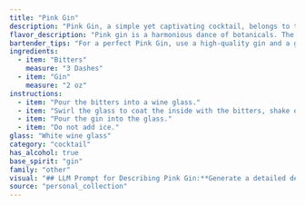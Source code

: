 ```yaml
---
title: "Pink Gin"
description: "Pink Gin, a simple yet captivating cocktail, belongs to the **Bitters & Spirits** family.  Its origin is shrouded in mystery, but likely emerged in 19th-century England,  where gin was often served with Angostura bitters to mask impurities. "
flavor_description: "Pink gin is a harmonious dance of botanicals. The gin's juniper and citrus notes are enhanced by the bitters' subtle spice and herbal complexity. This results in a dry, refreshing drink with a nuanced flavor profile. The pink hue, achieved through the bitters, adds a playful touch to the classic gin cocktail. "
bartender_tips: "For a perfect Pink Gin, use a high-quality gin and a good Angostura bitters.  A few dashes is all you need - don't overdo it.  A good chill is key, so make sure both the gin and the glass are ice cold.  Gently stir to blend, but avoid shaking, as this can dilute the flavors.  Serve it up in a chilled coupe glass with a twist of lemon or orange peel. "
ingredients:
  - item: "Bitters"
    measure: "3 Dashes"
  - item: "Gin"
    measure: "2 oz"
instructions:
  - item: "Pour the bitters into a wine glass."
  - item: "Swirl the glass to coat the inside with the bitters, shake out the excess."
  - item: "Pour the gin into the glass."
  - item: "Do not add ice."
glass: "White wine glass"
category: "cocktail"
has_alcohol: true
base_spirit: "gin"
family: "other"
visual: "## LLM Prompt for Describing Pink Gin:**Generate a detailed description of the appearance of a classic Pink Gin cocktail, focusing on the following aspects:*** **Color:**  Describe the specific shade of pink, highlighting any variations or nuances. Is it a pale blush, a vibrant fuchsia, or something in between? * **Clarity:** Is the drink crystal clear, slightly cloudy, or have a hint of haze? * **Texture:** Is it smooth and silky, or does it have any visible texture? * **Garnish:** Mention the type of garnish used and how it interacts with the drink, highlighting its color, shape, and placement. * **Glassware:** Describe the shape and type of glass used, noting its effect on the overall presentation. **Bonus:** Include an evocative sensory detail that further enhances the visual description. For example, The pink hue shimmers like a sunset over a still lake. "
source: "personal_collection"
---
```


